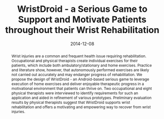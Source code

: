 ---
abstract: Wrist injuries are a common and frequent health issue requiring rehabilitation.
  Occupational and physical therapists create individual exercises for their patients,
  which include both ambulatory/stationary and home exercises. Practice and literature
  show, however, that autonomously performed exercises are likely not carried out
  accurately and may endanger progress of rehabilitation. We propose the design of
  WristDroid - an Android-based serious game to leverage execution of home exercises
  and deliver enjoyable therapeutic progress in a motivational environment that patients
  can thrive on. Two occupational and eight physical therapists were interviewed to
  identify requirements for such an application and aided in refinement of various
  prototypes. Preliminary evaluation results by physical therapists suggest that WristDroid
  supports wrist rehabilitation and offers a motivating and empowering way to recover
  from wrist injuries.
authors:
- René Baranyi
- Florian Reisecker
- Nadja Lederer
- M Gobber
- Thomas Grechenig
date: '2014-12-08'
featured: false
links:
- name: Publik
  url: https://publik.tuwien.ac.at/showentry.php?ID=235993&lang=1
publication_types:
- '0'
publishDate: '2014-12-08'
title: WristDroid - a Serious Game to Support and Motivate Patients throughout their
  Wrist Rehabilitation
url_pdf: ''
---